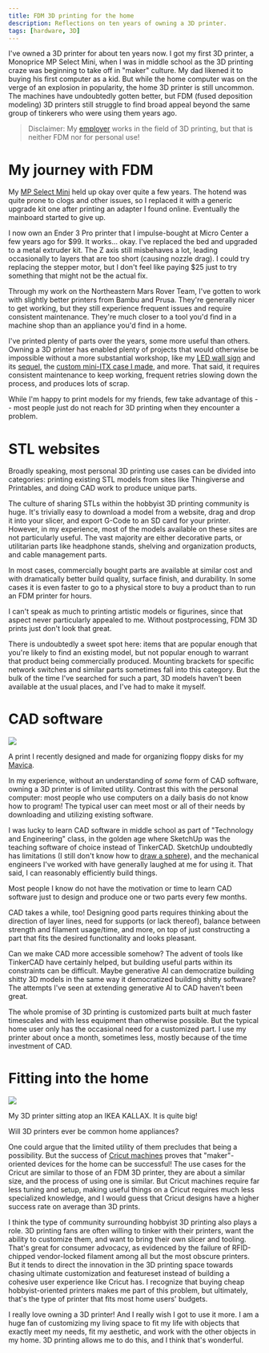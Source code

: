 ```yaml
---
title: FDM 3D printing for the home
description: Reflections on ten years of owning a 3D printer.
tags: [hardware, 3D]
---
```


I've owned a 3D printer for about ten years now. I got my first 3D printer, a Monoprice MP Select Mini, when I was in middle school as the 3D printing craze was beginning to take off in "maker" culture. My dad likened it to buying his first computer as a kid. But while the home computer was on the verge of an explosion in popularity, the home 3D printer is still uncommon. The machines have undoubtedly gotten better, but FDM (fused deposition modeling) 3D printers still struggle to find broad appeal beyond the same group of tinkerers who were using them years ago.

> Disclaimer: My [employer](https://www.quadratic3d.com/) works in the field of 3D printing, but that is neither FDM nor for personal use!

# My journey with FDM

My [MP Select Mini](https://www.mpselectmini.com/) held up okay over quite a few years. The hotend was quite prone to clogs and other issues, so I replaced it with a generic upgrade kit one after printing an adapter I found online. Eventually the mainboard started to give up.

I now own an Ender 3 Pro printer that I impulse-bought at Micro Center a few years ago for &#36;99. It works... okay. I've replaced the bed and upgraded to a metal extruder kit. The Z axis still misbehaves a lot, leading occasionally to layers that are too short (causing nozzle drag). I could try replacing the stepper motor, but I don't feel like paying &#36;25 just to try something that might not be the actual fix.

Through my work on the Northeastern Mars Rover Team, I've gotten to work with slightly better printers from Bambu and Prusa. They're generally nicer to get working, but they still experience frequent issues and require consistent maintenance. They're much closer to a tool you'd find in a machine shop than an appliance you'd find in a home.

I've printed plenty of parts over the years, some more useful than others. Owning a 3D printer has enabled plenty of projects that would otherwise be impossible without a more substantial workshop, like my [LED wall sign](/projects/wallmatrix) and its [sequel](/projects/matrix3), the [custom mini-ITX case I made](/projects/itx-case), and more. That said, it requires consistent maintenance to keep working, frequent retries slowing down the process, and produces lots of scrap.

While I'm happy to print models for my friends, few take advantage of this -- most people just do not reach for 3D printing when they encounter a problem.

# STL websites

Broadly speaking, most personal 3D printing use cases can be divided into categories: printing existing STL models from sites like Thingiverse and Printables, and doing CAD work to produce unique parts.

The culture of sharing STLs within the hobbyist 3D printing community is huge. It's trivially easy to download a model from a website, drag and drop it into your slicer, and export G-Code to an SD card for your printer. However, in my experience, most of the models available on these sites are not particularly useful. The vast majority are either decorative parts, or utilitarian parts like headphone stands, shelving and organization products, and cable management parts.

In most cases, commercially bought parts are available at similar cost and with dramatically better build quality, surface finish, and durability. In some cases it is even faster to go to a physical store to buy a product than to run an FDM printer for hours.

I can't speak as much to printing artistic models or figurines, since that aspect never particularly appealed to me. Without postprocessing, FDM 3D prints just don't look that great.

There is undoubtedly a sweet spot here: items that are popular enough that you're likely to find an existing model, but not popular enough to warrant that product being commercially produced. Mounting brackets for specific network switches and similar parts sometimes fall into this category. But the bulk of the time I've searched for such a part, 3D models haven't been available at the usual places, and I've had to make it myself.

# CAD software

![](fdm/floppy-organizer.jpeg)

<Caption>

A print I recently designed and made for organizing floppy disks for my [Mavica](/2025/07/01/mavica).

</Caption>

In my experience, without an understanding of _some_ form of CAD software, owning a 3D printer is of limited utility. Contrast this with the personal computer: most people who use computers on a daily basis do not know how to program! The typical user can meet most or all of their needs by downloading and utilizing existing software.

I was lucky to learn CAD software in middle school as part of "Technology and Engineering" class, in the golden age where SketchUp was the teaching software of choice instead of TinkerCAD. SketchUp undoubtedly has limitations (I still don't know how to [draw a sphere](https://forums.sketchup.com/t/how-do-i-create-a-sphere/52661)), and the mechanical engineers I've worked with have generally laughed at me for using it. That said, I can reasonably efficiently build things.

Most people I know do not have the motivation or time to learn CAD software just to design and produce one or two parts every few months.

CAD takes a while, too! Designing good parts requires thinking about the direction of layer lines, need for supports (or lack thereof), balance between strength and filament usage/time, and more, on top of just constructing a part that fits the desired functionality and looks pleasant.

Can we make CAD more accessible somehow? The advent of tools like TinkerCAD have certainly helped, but building useful parts within its constraints can be difficult. Maybe generative AI can democratize building shitty 3D models in the same way it democratized building shitty software? The attempts I've seen at extending generative AI to CAD haven't been great.

The whole promise of 3D printing is customized parts built at much faster timescales and with less equipment than otherwise possible. But the typical home user only has the occasional need for a customized part. I use my printer about once a month, sometimes less, mostly because of the time investment of CAD.

# Fitting into the home

![](fdm/kallax.jpeg)

<Caption>

My 3D printer sitting atop an IKEA KALLAX. It is quite big!

</Caption>

Will 3D printers ever be common home appliances?

One could argue that the limited utility of them precludes that being a possibility. But the success of [Cricut machines](https://cricut.com/en-us/) proves that "maker"-oriented devices for the home can be successful! The use cases for the Cricut are similar to those of an FDM 3D printer, they are about a similar size, and the process of using one is similar. But Cricut machines require far less tuning and setup, making useful things on a Cricut requires much less specialized knowledge, and I would guess that Cricut designs have a higher success rate on average than 3D prints.

I think the type of community surrounding hobbyist 3D printing also plays a role. 3D printing fans are often willing to tinker with their printers, want the ability to customize them, and want to bring their own slicer and tooling. That's great for consumer advocacy, as evidenced by the failure of RFID-chipped vendor-locked filament among all but the most obscure printers. But it tends to direct the innovation in the 3D printing space towards chasing ultimate customization and featureset instead of building a cohesive user experience like Cricut has. I recognize that buying cheap hobbyist-oriented printers makes me part of this problem, but ultimately, that's the type of printer that fits most home users' budgets.

I really love owning a 3D printer! And I really wish I got to use it more. I am a huge fan of customizing my living space to fit my life with objects that exactly meet my needs, fit my aesthetic, and work with the other objects in my home. 3D printing allows me to do this, and I think that's wonderful.
